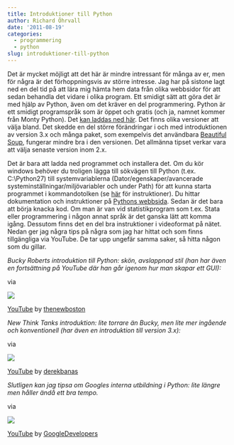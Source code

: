 ```yaml
---
title: Introduktioner till Python
author: Richard Öhrvall
date: '2011-08-19'
categories:
  - programmering
  - python
slug: introduktioner-till-python
---
```


Det är mycket möjligt att det här är mindre intressant för många av er, men för några är det förhoppningsvis av större intresse. Jag har på sistone lagt ned en del tid på att lära mig hämta hem data från olika webbsidor för att sedan behandla det vidare i olika program. Ett smidigt sätt att göra det är med hjälp av Python, även om det kräver en del programmering. Python är ett smidigt programspråk som är öppet och gratis (och ja, namnet kommer från Monty Python). Det [kan laddas ned här](http://www.python.org/). Det finns olika versioner att välja bland. Det skedde en del större förändringar i och med introduktionen av version 3.x och många paket, som exempelvis det användbara [Beautiful Soup](http://www.crummy.com/software/BeautifulSoup/), fungerar mindre bra i den versionen. Det allmänna tipset verkar vara att välja senaste version inom 2.x.

Det är bara att ladda ned programmet och installera det. Om du kör windows behöver du troligen lägga till sökvägen till Python (t.ex. C:\Python27) till systemvariablerna (Dator/egenskaper/avancerade systeminställningar/miljövariabler och under Path) för att kunna starta programmet i kommandotolken (se [här](http://docs.python.org/using/windows.html) för instruktioner). Du hittar dokumentation och instruktioner på [Pythons webbsida](http://www.python.org/). Sedan är det bara att börja knacka kod. Om man är van vid statistikprogram som t.ex. Stata eller programmering i någon annat språk är det ganska lätt att komma igång. Dessutom finns det en del bra instruktioner i videoformat på nätet. Nedan ger jag några tips på några som jag har hittat och som finns tillgängliga via YouTube. De tar upp ungefär samma saker, så hitta någon som du gillar.

_Bucky Roberts introduktion till Python: skön, avslappnad stil (han har även en fortsättning på YouTube där han går igenom hur man skapar ett GUI):_

via

![](http://s.ytimg.com/yt/favicon-vflZlzSbU.ico)

[YouTube](http://www.youtube.com/)          by [          thenewboston](http://www.youtube.com/user/thenewboston)

_New Think Tanks introduktion: lite torrare än Bucky, men lite mer ingående och konventionell (har även en introduktion till version 3.x):_

via

![](http://s.ytimg.com/yt/favicon-vflZlzSbU.ico)

[YouTube](http://www.youtube.com/)          by [          derekbanas](http://www.youtube.com/user/derekbanas)

_Slutligen kan jag tipsa om Googles interna utbildning i Python: lite längre men håller ändå ett bra tempo._

via

![](http://s.ytimg.com/yt/favicon-vflZlzSbU.ico)

[YouTube](http://www.youtube.com/)          by [          GoogleDevelopers](http://www.youtube.com/user/GoogleDevelopers)
